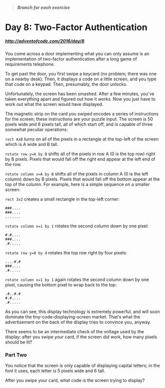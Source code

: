 > ##### Branch for each exercise

# Day 8: Two-Factor Authentication
##### http://adventofcode.com/2016/day/8

You come across a door implementing what you can only assume is an implementation of two-factor authentication after a long game of requirements telephone.

To get past the door, you first swipe a keycard (no problem; there was one on a nearby desk). Then, it displays a code on a little screen, and you type that code on a keypad. Then, presumably, the door unlocks.

Unfortunately, the screen has been smashed. After a few minutes, you've taken everything apart and figured out how it works. Now you just have to work out what the screen would have displayed.

The magnetic strip on the card you swiped encodes a series of instructions for the screen; these instructions are your puzzle input. The screen is 50 pixels wide and 6 pixels tall, all of which start off, and is capable of three somewhat peculiar operations:

`rect AxB` turns on all of the pixels in a rectangle at the top-left of the screen which is A wide and B tall.

`rotate row y=A by B` shifts all of the pixels in row A (0 is the top row) right by B pixels. Pixels that would fall off the right end appear at the left end of the row.

`rotate column x=A by B` shifts all of the pixels in column A (0 is the left column) down by B pixels. Pixels that would fall off the bottom appear at the top of the column.
For example, here is a simple sequence on a smaller screen:

`rect 3x2` creates a small rectangle in the top-left corner:

```
###....
###....
.......
```

`rotate column x=1 by 1` rotates the second column down by one pixel:

```
#.#....
###....
.#.....
```

`rotate row y=0 by 4` rotates the top row right by four pixels:

```
....#.#
###....
.#.....
```

`rotate column x=1 by 1` again rotates the second column down by one pixel, causing the bottom pixel to wrap back to the top:

```
.#..#.#
#.#....
.#.....
```

As you can see, this display technology is extremely powerful, and will soon dominate the tiny-code-displaying-screen market. That's what the advertisement on the back of the display tries to convince you, anyway.

There seems to be an intermediate check of the voltage used by the display: after you swipe your card, if the screen did work, how many pixels should be lit?

### Part Two

You notice that the screen is only capable of displaying capital letters; in the font it uses, each letter is 5 pixels wide and 6 tall.

After you swipe your card, what code is the screen trying to display?
